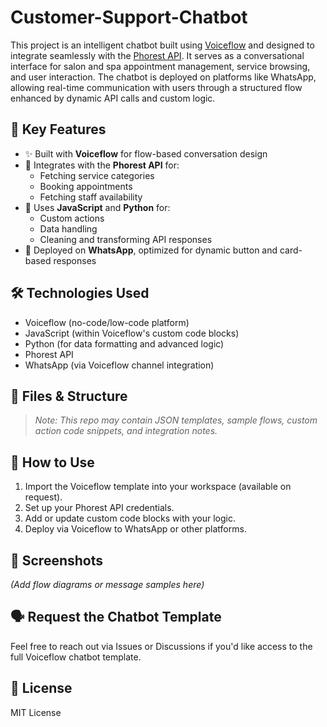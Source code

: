 # Customer-Support-Chatbot
This project is an intelligent chatbot built using [Voiceflow](https://www.voiceflow.com/) and designed to integrate seamlessly with the [Phorest API](https://phorest.com/). It serves as a conversational interface for salon and spa appointment management, service browsing, and user interaction.
The chatbot is deployed on platforms like WhatsApp, allowing real-time communication with users through a structured flow enhanced by dynamic API calls and custom logic.

## 🚀 Key Features
- ✨ Built with **Voiceflow** for flow-based conversation design
- 🔗 Integrates with the **Phorest API** for:
  - Fetching service categories
  - Booking appointments
  - Fetching staff availability
- 🧩 Uses **JavaScript** and **Python** for:
  - Custom actions
  - Data handling
  - Cleaning and transforming API responses
- 💬 Deployed on **WhatsApp**, optimized for dynamic button and card-based responses

## 🛠️ Technologies Used
- Voiceflow (no-code/low-code platform)
- JavaScript (within Voiceflow's custom code blocks)
- Python (for data formatting and advanced logic)
- Phorest API
- WhatsApp (via Voiceflow channel integration)

## 📂 Files & Structure
> *Note: This repo may contain JSON templates, sample flows, custom action code snippets, and integration notes.*

## 🧪 How to Use
1. Import the Voiceflow template into your workspace (available on request).
2. Set up your Phorest API credentials.
3. Add or update custom code blocks with your logic.
4. Deploy via Voiceflow to WhatsApp or other platforms.

## 📸 Screenshots
*(Add flow diagrams or message samples here)*

## 🗣️ Request the Chatbot Template
Feel free to reach out via Issues or Discussions if you'd like access to the full Voiceflow chatbot template.

## 📄 License
MIT License
